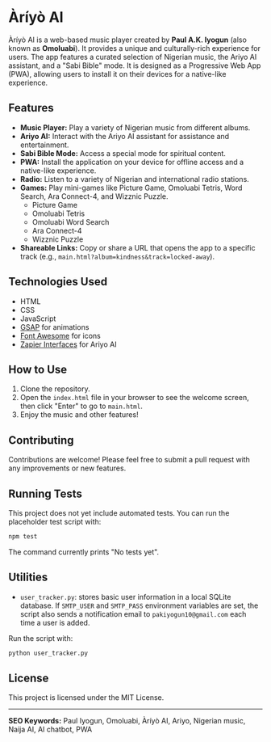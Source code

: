 # Àríyò AI

Àríyò AI is a web-based music player created by **Paul A.K. Iyogun** (also known as **Omoluabi**). It provides a unique and culturally-rich experience for users. The app features a curated selection of Nigerian music, the Ariyo AI assistant, and a "Sabi Bible" mode. It is designed as a Progressive Web App (PWA), allowing users to install it on their devices for a native-like experience.

## Features

- **Music Player:** Play a variety of Nigerian music from different albums.
- **Ariyo AI:** Interact with the Ariyo AI assistant for assistance and entertainment.
- **Sabi Bible Mode:** Access a special mode for spiritual content.
- **PWA:** Install the application on your device for offline access and a native-like experience.
- **Radio:** Listen to a variety of Nigerian and international radio stations.
- **Games:** Play mini-games like Picture Game, Omoluabi Tetris, Word Search, Ara Connect-4, and Wizznic Puzzle.
  - Picture Game
  - Omoluabi Tetris
  - Omoluabi Word Search
  - Ara Connect-4
  - Wizznic Puzzle
- **Shareable Links:** Copy or share a URL that opens the app to a specific track (e.g., `main.html?album=kindness&track=locked-away`).

## Technologies Used

- HTML
- CSS
- JavaScript
- [GSAP](https://greensock.com/gsap/) for animations
- [Font Awesome](https://fontawesome.com/) for icons
- [Zapier Interfaces](https://interfaces.zapier.com/) for Ariyo AI

## How to Use

1. Clone the repository.
2. Open the `index.html` file in your browser to see the welcome screen, then click "Enter" to go to `main.html`.
3. Enjoy the music and other features!

## Contributing

Contributions are welcome! Please feel free to submit a pull request with any improvements or new features.

## Running Tests

This project does not yet include automated tests. You can run the placeholder test script with:

```bash
npm test
```

The command currently prints "No tests yet".

## Utilities

- `user_tracker.py`: stores basic user information in a local SQLite database. If
  `SMTP_USER` and `SMTP_PASS` environment variables are set, the script also
  sends a notification email to `pakiyogun10@gmail.com` each time a user is
  added.

Run the script with:

```bash
python user_tracker.py
```

## License

This project is licensed under the MIT License.

---

**SEO Keywords:** Paul Iyogun, Omoluabi, Àríyò AI, Ariyo, Nigerian music, Naija AI, AI chatbot, PWA
